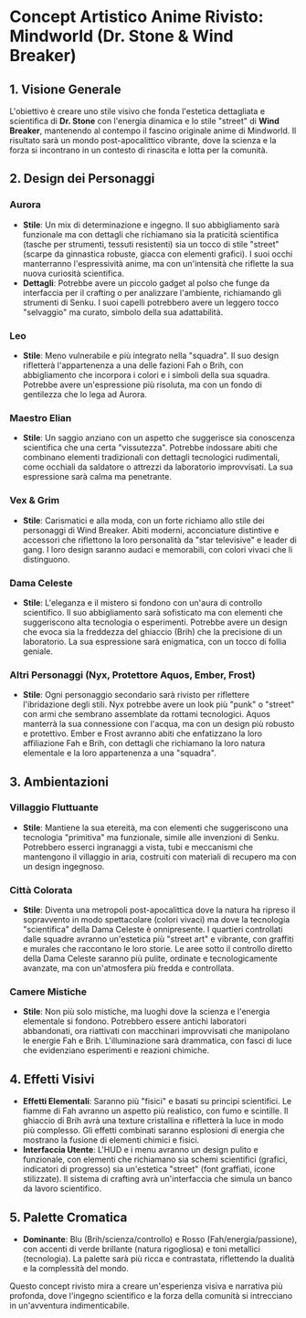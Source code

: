 # Concept Artistico Anime Rivisto: Mindworld (Dr. Stone & Wind Breaker)

## 1. Visione Generale

L'obiettivo è creare uno stile visivo che fonda l'estetica dettagliata e scientifica di **Dr. Stone** con l'energia dinamica e lo stile "street" di **Wind Breaker**, mantenendo al contempo il fascino originale anime di Mindworld. Il risultato sarà un mondo post-apocalittico vibrante, dove la scienza e la forza si incontrano in un contesto di rinascita e lotta per la comunità.

## 2. Design dei Personaggi

### Aurora
*   **Stile**: Un mix di determinazione e ingegno. Il suo abbigliamento sarà funzionale ma con dettagli che richiamano sia la praticità scientifica (tasche per strumenti, tessuti resistenti) sia un tocco di stile "street" (scarpe da ginnastica robuste, giacca con elementi grafici). I suoi occhi manterranno l'espressività anime, ma con un'intensità che riflette la sua nuova curiosità scientifica.
*   **Dettagli**: Potrebbe avere un piccolo gadget al polso che funge da interfaccia per il crafting o per analizzare l'ambiente, richiamando gli strumenti di Senku. I suoi capelli potrebbero avere un leggero tocco "selvaggio" ma curato, simbolo della sua adattabilità.

### Leo
*   **Stile**: Meno vulnerabile e più integrato nella "squadra". Il suo design rifletterà l'appartenenza a una delle fazioni Fah o Brih, con abbigliamento che incorpora i colori e i simboli della sua squadra. Potrebbe avere un'espressione più risoluta, ma con un fondo di gentilezza che lo lega ad Aurora.

### Maestro Elian
*   **Stile**: Un saggio anziano con un aspetto che suggerisce sia conoscenza scientifica che una certa "vissutezza". Potrebbe indossare abiti che combinano elementi tradizionali con dettagli tecnologici rudimentali, come occhiali da saldatore o attrezzi da laboratorio improvvisati. La sua espressione sarà calma ma penetrante.

### Vex & Grim
*   **Stile**: Carismatici e alla moda, con un forte richiamo allo stile dei personaggi di Wind Breaker. Abiti moderni, acconciature distintive e accessori che riflettono la loro personalità da "star televisive" e leader di gang. I loro design saranno audaci e memorabili, con colori vivaci che li distinguono.

### Dama Celeste
*   **Stile**: L'eleganza e il mistero si fondono con un'aura di controllo scientifico. Il suo abbigliamento sarà sofisticato ma con elementi che suggeriscono alta tecnologia o esperimenti. Potrebbe avere un design che evoca sia la freddezza del ghiaccio (Brih) che la precisione di un laboratorio. La sua espressione sarà enigmatica, con un tocco di follia geniale.

### Altri Personaggi (Nyx, Protettore Aquos, Ember, Frost)
*   **Stile**: Ogni personaggio secondario sarà rivisto per riflettere l'ibridazione degli stili. Nyx potrebbe avere un look più "punk" o "street" con armi che sembrano assemblate da rottami tecnologici. Aquos manterrà la sua connessione con l'acqua, ma con un design più robusto e protettivo. Ember e Frost avranno abiti che enfatizzano la loro affiliazione Fah e Brih, con dettagli che richiamano la loro natura elementale e la loro appartenenza a una "squadra".

## 3. Ambientazioni

### Villaggio Fluttuante
*   **Stile**: Mantiene la sua etereità, ma con elementi che suggeriscono una tecnologia "primitiva" ma funzionale, simile alle invenzioni di Senku. Potrebbero esserci ingranaggi a vista, tubi e meccanismi che mantengono il villaggio in aria, costruiti con materiali di recupero ma con un design ingegnoso.

### Città Colorata
*   **Stile**: Diventa una metropoli post-apocalittica dove la natura ha ripreso il sopravvento in modo spettacolare (colori vivaci) ma dove la tecnologia "scientifica" della Dama Celeste è onnipresente. I quartieri controllati dalle squadre avranno un'estetica più "street art" e vibrante, con graffiti e murales che raccontano le loro storie. Le aree sotto il controllo diretto della Dama Celeste saranno più pulite, ordinate e tecnologicamente avanzate, ma con un'atmosfera più fredda e controllata.

### Camere Mistiche
*   **Stile**: Non più solo mistiche, ma luoghi dove la scienza e l'energia elementale si fondono. Potrebbero essere antichi laboratori abbandonati, ora riattivati con macchinari improvvisati che manipolano le energie Fah e Brih. L'illuminazione sarà drammatica, con fasci di luce che evidenziano esperimenti e reazioni chimiche.

## 4. Effetti Visivi

*   **Effetti Elementali**: Saranno più "fisici" e basati su principi scientifici. Le fiamme di Fah avranno un aspetto più realistico, con fumo e scintille. Il ghiaccio di Brih avrà una texture cristallina e rifletterà la luce in modo più complesso. Gli effetti combinati saranno esplosioni di energia che mostrano la fusione di elementi chimici e fisici.
*   **Interfaccia Utente**: L'HUD e i menu avranno un design pulito e funzionale, con elementi che richiamano sia schemi scientifici (grafici, indicatori di progresso) sia un'estetica "street" (font graffiati, icone stilizzate). Il sistema di crafting avrà un'interfaccia che simula un banco da lavoro scientifico.

## 5. Palette Cromatica

*   **Dominante**: Blu (Brih/scienza/controllo) e Rosso (Fah/energia/passione), con accenti di verde brillante (natura rigogliosa) e toni metallici (tecnologia). La palette sarà più ricca e contrastata, riflettendo la dualità e la complessità del mondo.

Questo concept rivisto mira a creare un'esperienza visiva e narrativa più profonda, dove l'ingegno scientifico e la forza della comunità si intrecciano in un'avventura indimenticabile.
